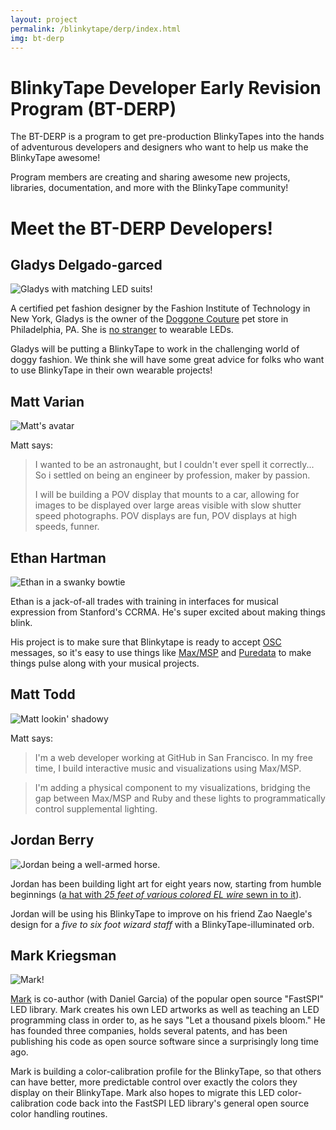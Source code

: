 ```yaml
---
layout: project
permalink: /blinkytape/derp/index.html
img: bt-derp
---
```


# BlinkyTape Developer Early Revision Program (BT-DERP)

The BT-DERP is a program to get pre-production BlinkyTapes into the hands of
adventurous developers and designers who want to help us make the BlinkyTape
awesome!

Program members are creating and sharing awesome new projects,
libraries, documentation, and more with the BlinkyTape community!

# Meet the BT-DERP Developers!

## Gladys Delgado-garced

![Gladys with matching LED suits!](/images/{{page.img}}/devs/gladys.jpg)

A certified pet fashion designer by the Fashion Institute of Technology in New York,
Gladys is the owner of the [Doggone Couture](http://www.yelp.com/biz/doggone-couture-philadelphia)
pet store in Philadelphia, PA. She is [no stranger](http://fashionista.com/2013/05/inside-fits-doggie-fashion-show/dsc_0187-cropped-2/) to wearable LEDs.

Gladys will be putting a BlinkyTape to work in the challenging world of doggy
fashion. We think she will have some great advice for folks who want to use
BlinkyTape in their own wearable projects!

## Matt Varian

![Matt's avatar](/images/{{page.img}}/devs/matt-v.jpg)

Matt says:

> I wanted to be an astronaught, but I couldn't ever spell it correctly... So i settled on being an engineer by profession, maker by passion.
>
> I will be building a POV display that mounts to a car, allowing for images to be displayed over large areas visible with slow shutter speed photographs. POV displays are fun, POV displays at high speeds, funner. 

## Ethan Hartman

![Ethan in a swanky bowtie](/images/{{page.img}}/devs/ethan.jpg)

Ethan is a jack-of-all trades with training in interfaces for musical expression from Stanford's CCRMA. He's super excited about making things blink.

His project is to make sure that Blinkytape is ready to accept [OSC](http://opensoundcontrol.org/) messages, so it's easy to use things like [Max/MSP](http://cycling74.com/products/max/) and [Puredata](http://puredata.info/) to make things pulse along with your musical projects.

## Matt Todd

![Matt lookin' shadowy](/images/{{page.img}}/devs/matt-t.jpg)

Matt says:

> I'm a web developer working at GitHub in San Francisco. In my free time, I build interactive music and visualizations using Max/MSP.

> I'm adding a physical component to my visualizations, bridging the gap between Max/MSP and Ruby and these lights to programmatically control supplemental lighting.

## Jordan Berry

![Jordan being a well-armed horse.](/images/{{page.img}}/devs/jordan.jpg)

Jordan has been building light art for eight years now, starting from humble beginnings ([a hat with *25 feet of various colored EL wire* sewn in to it](http://www.youtube.com/watch?v=PDqnY085m4U)). 

Jordan will be using his BlinkyTape to improve on his friend Zao Naegle's design
for a *five to six foot wizard staff* with a BlinkyTape-illuminated orb.

## Mark Kriegsman

![Mark!](/images/{{page.img}}/devs/mark.jpg)

[Mark](https://en.wikipedia.org/wiki/Mark_Kriegsman) is co-author (with Daniel Garcia) of the popular open source "FastSPI" LED library.  Mark creates his own LED artworks as well as teaching an LED programming class in order to, as he says "Let a thousand pixels bloom."  He has founded three companies, holds several patents, and has been publishing his code as open source software since a surprisingly long time ago.

Mark is building a color-calibration profile for the BlinkyTape, so that others can have better, more predictable control over exactly the colors they display on their BlinkyTape.   Mark also hopes to migrate this LED color-calibration code back into the FastSPI LED library's general open source color handling routines.
